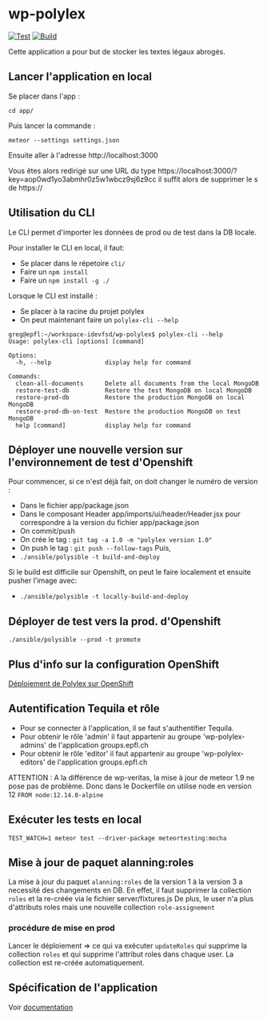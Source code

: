 # wp-polylex

[![Test](https://github.com/epfl-si/wp-polylex/actions/workflows/test.yml/badge.svg?branch=master)](https://github.com/epfl-si/wp-polylex/actions/workflows/test.yml)
[![Build](https://github.com/epfl-si/wp-polylex/actions/workflows/build.yml/badge.svg?branch=master)](https://github.com/epfl-si/wp-polylex/actions/workflows/build.yml)

Cette application a pour but de stocker les textes légaux abrogés.

## Lancer l'application en local 
Se placer dans l'app :

`cd app/`

Puis lancer la commande :

`meteor --settings settings.json`

Ensuite aller à l'adresse http://localhost:3000

Vous êtes alors redirigé sur une URL du type https://localhost:3000/?key=aop0wd1yo3abmhr0z5w1wbcz9sj6z9cc il suffit alors de supprimer le s de https://

## Utilisation du CLI

Le CLI permet d'importer les données de prod ou de test dans la DB locale.

Pour installer le CLI en local, il faut:
- Se placer dans le répetoire `cli/`
- Faire un `npm install`
- Faire un `npm install -g ./`

Lorsque le CLI est installé :
- Se placer à la racine du projet polylex
- On peut maintenant faire un `polylex-cli --help`

```
greg@epfl:~/workspace-idevfsd/wp-polylex$ polylex-cli --help 
Usage: polylex-cli [options] [command]

Options:
  -h, --help               display help for command

Commands:
  clean-all-documents      Delete all documents from the local MongoDB
  restore-test-db          Restore the test MongoDB on local MongoDB
  restore-prod-db          Restore the production MongoDB on local MongoDB
  restore-prod-db-on-test  Restore the production MongoDB on test MongoDB
  help [command]           display help for command
```

## Déployer une nouvelle version sur l'environnement de test d'Openshift
Pour commencer, si ce n'est déjà fait, on doit changer le numéro de version :
- Dans le fichier app/package.json
- Dans le composant Header app/imports/ui/header/Header.jsx pour correspondre à la version du fichier app/package.json
- On commit/push
- On crée le tag : `git tag -a 1.0 -m "polylex version 1.0"`
- On push le tag : `git push --follow-tags`
Puis,
- `./ansible/polysible -t build-and-deploy`

Si le build est difficile sur Openshift, on peut le faire localement et ensuite pusher l'image avec:
- `./ansible/polysible -t locally-build-and-deploy`

## Déployer de test vers la prod. d'Openshift

`./ansible/polysible --prod -t promote`

## Plus d'info sur la configuration OpenShift

<a href="https://docs.google.com/document/d/165DWXhxMyjb4EY8wQMwvGlTYUddYvgMnaAP2OR7-Foo" target="_blank">Déploiement de Polylex sur OpenShift</a>

## Autentification Tequila et rôle

- Pour se connecter à l'application, il se faut s'authentifier Tequila.
- Pour obtenir le rôle 'admin' il faut appartenir au groupe 'wp-polylex-admins' de l'application groups.epfl.ch
- Pour obtenir le rôle 'editor' il faut appartenir au groupe 'wp-polylex-editors' de l'application groups.epfl.ch

ATTENTION :
A la différence de wp-veritas, la mise à jour de meteor 1.9 ne pose pas de problème. Donc dans le Dockerfile on utilise node en version 12
`FROM node:12.14.0-alpine`

## Exécuter les tests en local

`TEST_WATCH=1 meteor test --driver-package meteortesting:mocha`

## Mise à jour de paquet alanning:roles

La mise à jour du paquet `alanning:roles` de la version 1 à la version 3 a necessité des changements en DB.
En effet, il faut supprimer la collection `roles` et la re-créée via le fichier server/fixtures.js
De plus, le user n'a plus d'attributs roles mais une nouvelle collection `role-assignement`

### procédure de mise en prod

Lancer le déploiement => ce qui va exécuter `updateRoles` qui supprime la collection `roles` et qui supprime l'attribut roles dans chaque user. La collection est re-créée automatiquement.

## Spécification de l'application
Voir [documentation](doc/SPECS.md)
